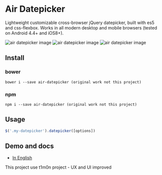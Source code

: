 # Air Datepicker

Lightweight customizable cross-browser jQuery datepicker, built with es5 and css-flexbox. Works in all modern desktop and mobile browsers (tested on Android 4.4+ and iOS8+).

![air datepicker image](https://github.com/mmolano/fidensioPicker/blob/master/img/days.png)
![air datepicker image](https://github.com/mmolano/fidensioPicker/blob/master/img/months.png)
![air datepicker image](https://github.com/mmolano/fidensioPicker/blob/master/img/years.png)

## Install

### bower
```
bower i --save air-datepicker (original work not this project)
```
### npm
```
npm i --save air-datepicker (original work not this project)
```

## Usage
```javascript
$('.my-datepicker').datepicker([options])
```

## Demo and docs
* [In English](http://t1m0n.name/air-datepicker/docs/)

This project use t1m0n project - UX and UI improved
